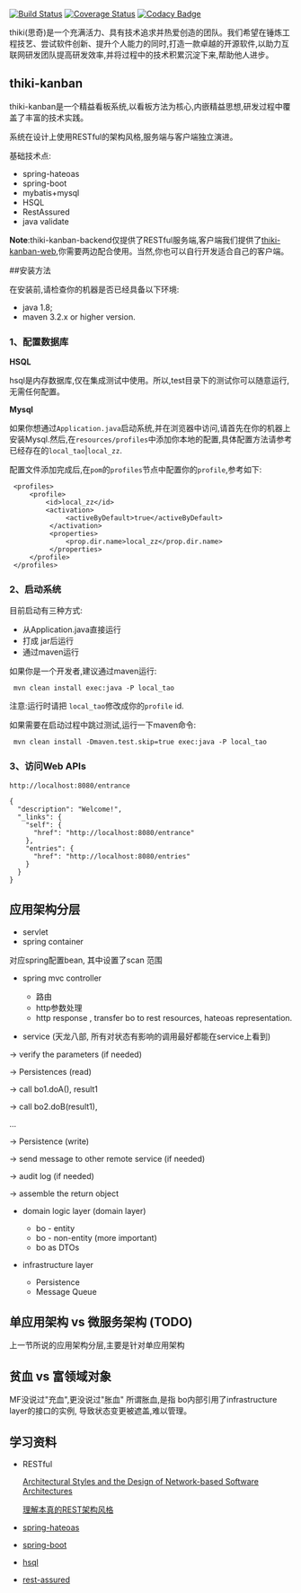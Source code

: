 
[![Build Status](http://img.shields.io/travis/thiki-org/thiki-kanban-backend/go.svg?style=flat-square)](https://travis-ci.org/thiki-org/thiki-kanban-backend)
[![Coverage Status](http://img.shields.io/coveralls/thiki-org/thiki-kanban-backend/go.svg?style=flat-square)](https://coveralls.io/r/thiki-org/thiki-kanban-backend?branch=go)
[![Codacy Badge](https://img.shields.io/codacy/grade/096aad581d3b44f6bde20ab37862512e/go.svg?style=flat-square)](https://www.codacy.com/app/btao-cn/thiki-kanban-backend?utm_source=github.com&amp;utm_medium=referral&amp;utm_content=thiki-org/thiki-kanban-backend&amp;utm_campaign=Badge_Grade)


thiki(思奇)是一个充满活力、具有技术追求并热爱创造的团队。我们希望在锤炼工程技艺、尝试软件创新、提升个人能力的同时,打造一款卓越的开源软件,以助力互联网研发团队提高研发效率,并将过程中的技术积累沉淀下来,帮助他人进步。

## thiki-kanban

thiki-kanban是一个精益看板系统,以看板方法为核心,内嵌精益思想,研发过程中覆盖了丰富的技术实践。

系统在设计上使用RESTful的架构风格,服务端与客户端独立演进。

基础技术点:
* spring-hateoas
* spring-boot
* mybatis+mysql
* HSQL
* RestAssured
* java validate


**Note**:thiki-kanban-backend仅提供了RESTful服务端,客户端我们提供了[thiki-kanban-web](https://github.com/thiki-org/thiki-kanban-web),你需要两边配合使用。当然,你也可以自行开发适合自己的客户端。

##安装方法 

在安装前,请检查你的机器是否已经具备以下环境:  
* java 1.8;  
* maven 3.2.x or higher version.


### 1、配置数据库

**HSQL**

hsql是内存数据库,仅在集成测试中使用。所以,test目录下的测试你可以随意运行,无需任何配置。

**Mysql**

如果你想通过`Application.java`启动系统,并在浏览器中访问,请首先在你的机器上安装Mysql.然后,在`resources/profiles`中添加你本地的配置,具体配置方法请参考已经存在的`local_tao`|`local_zz`.

配置文件添加完成后,在`pom`的`profiles`节点中配置你的`profile`,参考如下:

```
 <profiles>
     <profile>
         <id>local_zz</id>
         <activation>
              <activeByDefault>true</activeByDefault>
          </activation>
          <properties>
              <prop.dir.name>local_zz</prop.dir.name>
          </properties>
     </profile>
 </profiles>
```

### 2、启动系统

目前启动有三种方式:

* 从Application.java直接运行
* 打成 jar后运行
* 通过maven运行

如果你是一个开发者,建议通过maven运行:

```
 mvn clean install exec:java -P local_tao
```
注意:运行时请把 `local_tao`修改成你的`profile` id.

如果需要在启动过程中跳过测试,运行一下maven命令:

 ```
  mvn clean install -Dmaven.test.skip=true exec:java -P local_tao
 ```

### 3、访问Web APIs

```
http://localhost:8080/entrance
 
{
  "description": "Welcome!",
  "_links": {
    "self": {
      "href": "http://localhost:8080/entrance"
    },
    "entries": {
      "href": "http://localhost:8080/entries"
    }
  }
}
```
## 应用架构分层

* servlet
* spring container

对应spring配置bean, 其中设置了scan 范围

* spring mvc controller

    - 路由
    - http参数处理
    - http response , transfer bo to rest resources, hateoas representation.

* service (天龙八部, 所有对状态有影响的调用最好都能在service上看到)

 -> verify the parameters (if needed)

 -> Persistences (read)

 -> call bo1.doA(), result1

 -> call bo2.doB(result1),

 ...

 -> Persistence (write)

 -> send message to other remote service (if needed)

 -> audit log (if needed)

 -> assemble the return object

* domain logic layer (domain layer)

   - bo - entity
   - bo - non-entity (more important)
   - bo as DTOs

* infrastructure layer

   - Persistence
   - Message Queue


## 单应用架构 vs 微服务架构 (TODO)

上一节所说的应用架构分层,主要是针对单应用架构

## 贫血 vs 富领域对象

MF没说过"充血",更没说过"胀血"
所谓胀血,是指 bo内部引用了infrastructure layer的接口的实例, 导致状态变更被遮盖,难以管理。


## 学习资料

* RESTful

    [Architectural Styles and the Design of Network-based Software Architectures](https://www.ics.uci.edu/~fielding/pubs/dissertation/top.htm)
    
    [理解本真的REST架构风格](http://www.infoq.com/cn/articles/understanding-restful-style)

* [spring-hateoas](http://projects.spring.io/spring-hateoas/)
* [spring-boot](http://projects.spring.io/spring-boot/)

* [hsql](http://hsqldb.org)

* [rest-assured](https://github.com/rest-assured/rest-assured)

    





